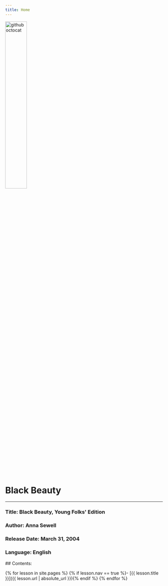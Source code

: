 ```yaml
---
title: Home
---
```


<div> 
    <img src="{{ "/images/BlackBeauty.jpg" | absolute_url }}" alt="github octocat" style="width:37%;" >    
</div>

# Black Beauty 

---

### Title: Black Beauty, Young Folks' Edition

### Author: Anna Sewell

### Release Date: March 31, 2004 

### Language: English




<div class="toc" markdown="1">
## Contents:

{% for lesson in site.pages %}
{% if lesson.nav == true %}- [{{ lesson.title }}]({{ lesson.url | absolute_url }}){% endif %}
{% endfor %}
</div>
